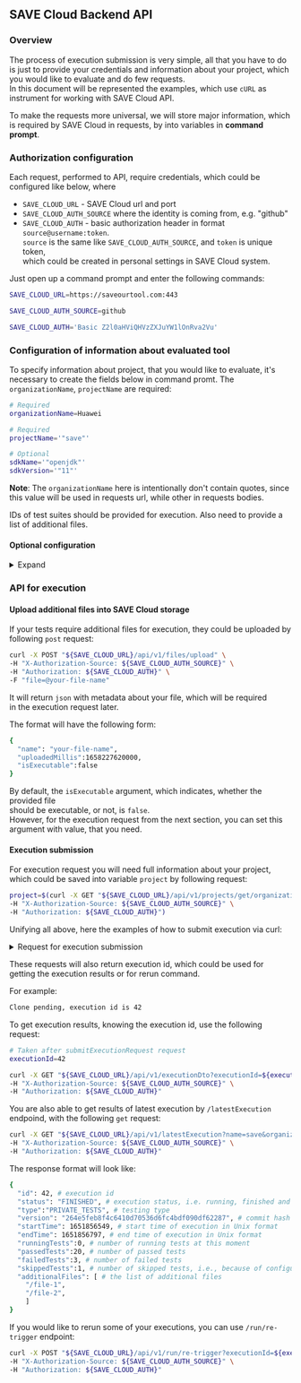 ## SAVE Cloud Backend API
### Overview

The process of execution submission is very simple, all that you have to do
is just to provide your credentials and information about your project, which you
would like to evaluate and do few requests.\
In this document will be represented the examples, which use `cURL`
as instrument for working with SAVE Cloud API.

To make the requests more universal, we will
store major information, which is required by SAVE Cloud in requests, by
into variables in **command prompt**.

### Authorization configuration

Each request, performed to API, require credentials, which could be configured like below, where

* `SAVE_CLOUD_URL` - SAVE Cloud url and port
* `SAVE_CLOUD_AUTH_SOURCE` where the identity is coming from, e.g. "github"
* `SAVE_CLOUD_AUTH` - basic authorization header in format `source@username:token`.\
   `source` is the same like `SAVE_CLOUD_AUTH_SOURCE`, and `token` is unique token,\
    which could be created in personal settings in SAVE Cloud system.

Just open up a command prompt and enter the following commands:

```bash
SAVE_CLOUD_URL=https://saveourtool.com:443

SAVE_CLOUD_AUTH_SOURCE=github

SAVE_CLOUD_AUTH='Basic Z2l0aHViQHVzZXJuYW1lOnRva2Vu'
```

### Configuration of information about evaluated tool

To specify information about project, that you would like to evaluate,
it's necessary to create the fields below in command promt. The `organizationName`,
`projectName` are required:


```bash
# Required
organizationName=Huawei

# Required
projectName='"save"'

# Optional
sdkName='"openjdk"'
sdkVersion='"11"'
```

**Note**: The `organizationName` here is intentionally don't contain quotes, since this value
will be used in requests url, while other in requests bodies.

IDs of test suites should be provided for execution. Also need to provide a list of additional files.

#### Optional configuration
<details>
  <summary>Expand</summary>

```bash
# Optional
execCmd=null

# Optional
# Batch size controls how many files will be processed at the same time.
batchSize=null
```

</details>

### API for execution

#### Upload additional files into SAVE Cloud storage

If your tests require additional files for execution, they could be uploaded by
following `post` request:

```bash
curl -X POST "${SAVE_CLOUD_URL}/api/v1/files/upload" \
-H "X-Authorization-Source: ${SAVE_CLOUD_AUTH_SOURCE}" \
-H "Authorization: ${SAVE_CLOUD_AUTH}" \
-F "file=@your-file-name"
```

It will return `json` with metadata about your file, which will be required\
in the execution request later.

The format will have the following form:

```bash
{
  "name": "your-file-name",
  "uploadedMillis":1658227620000,
  "isExecutable":false
}
```

By default, the `isExecutable` argument, which indicates, whether the provided file\
should be executable, or not, is `false`. \
However, for the execution request from the next section, you can set this argument with value, that you need.


#### Execution submission

For execution request you will need full information about your project, which could be
saved into variable `project` by following request:

```bash
project=$(curl -X GET "${SAVE_CLOUD_URL}/api/v1/projects/get/organization-name?name=save&organizationName=${organizationName}" \
-H "X-Authorization-Source: ${SAVE_CLOUD_AUTH_SOURCE}" \
-H "Authorization: ${SAVE_CLOUD_AUTH}")
```
Unifying all above, here the examples of how to submit execution via curl:

<details>
  <summary>Request for execution submission</summary>

```bash
curl -X POST "${SAVE_CLOUD_URL}/api/v1/run/trigger" \
-H "X-Authorization-Source: ${SAVE_CLOUD_AUTH_SOURCE}" \
-H "Authorization: ${SAVE_CLOUD_AUTH}" \
-H "Content-Type: application/json" \
-d "{
    \"projectCoordinates\": {
        \"organizationName\": ${organizationName},
        \"projectName\": ${projectName},
    },
    \"testSuiteIds\": [${testSuiteId1}, ${testSuiteId1}],
    \"files\": [
        {
            \"name\": ${fileKey1.name},
            \"uploadedMillis\": ${fileKey1.uploadedMillis}
        },
        {
            \"name\": ${fileKey2.name},
            \"uploadedMillis\": ${fileKey2.uploadedMillis}
        }
    ],
    \"sdk\": {
      \"name\": ${sdkName},
      \"version\": ${sdkVersion}
    },
    \"execCmd\": ${execCmd},
    \"batchSizeForAnalyzer\": ${batchSizeForAnalyzer}"
```

</details>

These requests will also return execution id, which could be used for getting the
execution results or for rerun command.

For example:
```bash
Clone pending, execution id is 42
```

To get execution results, knowing the execution id, use the following request:

```bash
# Taken after submitExecutionRequest request
executionId=42

curl -X GET "${SAVE_CLOUD_URL}/api/v1/executionDto?executionId=${executionId}" \
-H "X-Authorization-Source: ${SAVE_CLOUD_AUTH_SOURCE}" \
-H "Authorization: ${SAVE_CLOUD_AUTH}"
```


You are also able to get results of latest execution by `/latestExecution` endpoind,
with the following `get` request: 

```bash
curl -X GET "${SAVE_CLOUD_URL}/api/v1/latestExecution?name=save&organizationName=${organizationName}" \
-H "X-Authorization-Source: ${SAVE_CLOUD_AUTH_SOURCE}" \
-H "Authorization: ${SAVE_CLOUD_AUTH}"
```

The response format will look like:

```bash
{
  "id": 42, # execution id
  "status": "FINISHED", # execution status, i.e. running, finished and so on
  "type":"PRIVATE_TESTS", # testing type
  "version": "264e5feb8f4c6410d70536d6fc4bdf090df62287", # commit hash
  "startTime": 1651856549, # start time of execution in Unix format
  "endTime": 1651856797, # end time of execution in Unix format
  "runningTests":0, # number of running tests at this moment
  "passedTests":20, # number of passed tests
  "failedTests":3, # number of failed tests
  "skippedTests":1, # number of skipped tests, i.e., because of configuration 
  "additionalFiles": [ # the list of additional files
    "/file-1",
    "/file-2",
    ]
}
```


If you would like to rerun some of your executions, you can use `/run/re-trigger` endpoint:

```bash
curl -X POST "${SAVE_CLOUD_URL}/api/v1/run/re-trigger?executionId=${executionId}" \
-H "X-Authorization-Source: ${SAVE_CLOUD_AUTH_SOURCE}" \
-H "Authorization: ${SAVE_CLOUD_AUTH}"
```